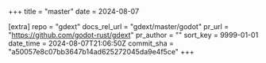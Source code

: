 +++
title = "master"
date = 2024-08-07

[extra]
repo = "gdext"
docs_rel_url = "gdext/master/godot"
pr_url = "https://github.com/godot-rust/gdext"
pr_author = ""
sort_key = 9999-01-01
date_time = 2024-08-07T21:06:50Z
commit_sha = "a50057e8c07bb3647b14ad625272045da9e4f5ce"
+++


